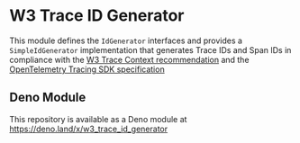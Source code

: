 # W3 Trace ID Generator

This module defines the `IdGenerator` interfaces and provides a `SimpleIdGenerator` implementation that generates Trace IDs and Span IDs in compliance with the [W3 Trace Context recommendation](https://www.w3.org/TR/2021/REC-trace-context-1-20211123/) and the [OpenTelemetry Tracing SDK specification](https://opentelemetry.io/docs/specs/otel/trace/sdk/#id-generators)

## Deno Module

This repository is available as a Deno module at https://deno.land/x/w3_trace_id_generator
